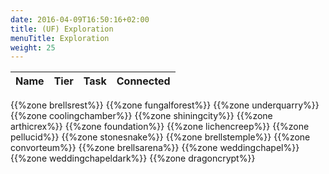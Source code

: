```yaml
---
date: 2016-04-09T16:50:16+02:00
title: (UF) Exploration
menuTitle: Exploration
weight: 25
---
```


|Name|Tier|Task|Connected|
|---|---|---|---|
{{%zone brellsrest%}}
{{%zone fungalforest%}}
{{%zone underquarry%}}
{{%zone coolingchamber%}}
{{%zone shiningcity%}}
{{%zone arthicrex%}}
{{%zone foundation%}}
{{%zone lichencreep%}}
{{%zone pellucid%}}
{{%zone stonesnake%}}
{{%zone brellstemple%}}
{{%zone convorteum%}}
{{%zone brellsarena%}}
{{%zone weddingchapel%}}
{{%zone weddingchapeldark%}}
{{%zone dragoncrypt%}}